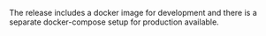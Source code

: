 The release includes a docker image for development and there is a separate docker-compose setup for production available.